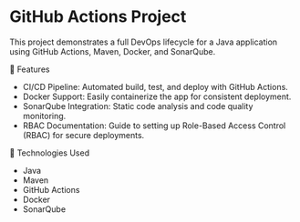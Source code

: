 # GitHub Actions Project

This project demonstrates a full DevOps lifecycle for a Java application using GitHub Actions, Maven, Docker, and SonarQube.

🚀 Features

- CI/CD Pipeline: Automated build, test, and deploy with GitHub Actions.
- Docker Support: Easily containerize the app for consistent deployment.
- SonarQube Integration: Static code analysis and code quality monitoring.
- RBAC Documentation: Guide to setting up Role-Based Access Control (RBAC) for secure deployments.

 🧰 Technologies Used

- Java
- Maven
- GitHub Actions
- Docker
- SonarQube
